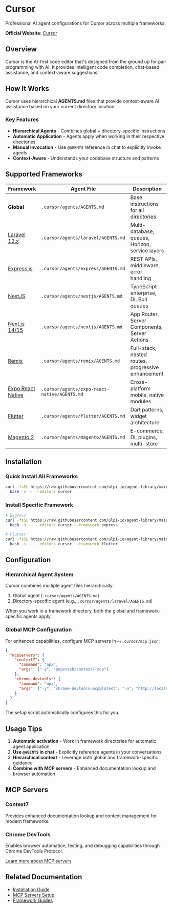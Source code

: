 # Cursor

Professional AI agent configurations for Cursor across multiple frameworks.

**Official Website:** [Cursor](https://cursor.sh/)

## Overview

Cursor is the AI-first code editor that's designed from the ground up for pair programming with AI. It provides intelligent code completion, chat-based assistance, and context-aware suggestions.

## How It Works

Cursor uses hierarchical **AGENTS.md** files that provide context-aware AI assistance based on your current directory location.

### Key Features
- **Hierarchical Agents** - Combines global + directory-specific instructions
- **Automatic Application** - Agents apply when working in their respective directories
- **Manual Invocation** - Use `@AGENTS` reference in chat to explicitly invoke agents
- **Context-Aware** - Understands your codebase structure and patterns

## Supported Frameworks

| Framework | Agent File | Description |
|-----------|-----------|-------------|
| **Global** | `.cursor/agents/AGENTS.md` | Base instructions for all directories |
| [Laravel 12.x](../frameworks/laravel.md) | `.cursor/agents/laravel/AGENTS.md` | Multi-database, queues, Horizon, service layers |
| [Express.js](../frameworks/express.md) | `.cursor/agents/express/AGENTS.md` | REST APIs, middleware, error handling |
| [NestJS](../frameworks/nestjs.md) | `.cursor/agents/nestjs/AGENTS.md` | TypeScript enterprise, DI, Bull queues |
| [Next.js 14/15](../frameworks/nextjs.md) | `.cursor/agents/nextjs/AGENTS.md` | App Router, Server Components, Server Actions |
| [Remix](../frameworks/remix.md) | `.cursor/agents/remix/AGENTS.md` | Full-stack, nested routes, progressive enhancement |
| [Expo React Native](../frameworks/expo-react-native.md) | `.cursor/agents/expo-react-native/AGENTS.md` | Cross-platform mobile, native modules |
| [Flutter](../frameworks/flutter.md) | `.cursor/agents/flutter/AGENTS.md` | Dart patterns, widget architecture |
| [Magento 2](../frameworks/magento.md) | `.cursor/agents/magento/AGENTS.md` | E-commerce, DI, plugins, multi-store |

## Installation

### Quick Install All Frameworks
```bash
curl -fsSL https://raw.githubusercontent.com/ulpi-io/agent-library/main/.ulpi/tools/setup.sh | \
  bash -s -- --editors cursor
```

### Install Specific Framework
```bash
# Express
curl -fsSL https://raw.githubusercontent.com/ulpi-io/agent-library/main/.ulpi/tools/setup.sh | \
  bash -s -- --editors cursor --framework express

# Flutter
curl -fsSL https://raw.githubusercontent.com/ulpi-io/agent-library/main/.ulpi/tools/setup.sh | \
  bash -s -- --editors cursor --framework flutter
```

## Configuration

### Hierarchical Agent System
Cursor combines multiple agent files hierarchically:
1. Global agent (`.cursor/agents/AGENTS.md`)
2. Directory-specific agent (e.g., `.cursor/agents/laravel/AGENTS.md`)

When you work in a framework directory, both the global and framework-specific agents apply.

### Global MCP Configuration
For enhanced capabilities, configure MCP servers in `~/.cursor/mcp.json`:

```json
{
  "mcpServers": {
    "context7": {
      "command": "npx",
      "args": ["-y", "@upstash/context7-mcp"]
    },
    "chrome-devtools": {
      "command": "npx",
      "args": ["-y", "chrome-devtools-mcp@latest", "-u", "http://localhost:9222"]
    }
  }
}
```

The setup script automatically configures this for you.

## Usage Tips

1. **Automatic activation** - Work in framework directories for automatic agent application
2. **Use `@AGENTS` in chat** - Explicitly reference agents in your conversations
3. **Hierarchical context** - Leverage both global and framework-specific guidance
4. **Combine with MCP servers** - Enhanced documentation lookup and browser automation

## MCP Servers

### Context7
Provides enhanced documentation lookup and context management for modern frameworks.

### Chrome DevTools
Enables browser automation, testing, and debugging capabilities through Chrome DevTools Protocol.

[Learn more about MCP servers](./mcp-servers.md)

## Related Documentation

- [Installation Guide](../../README.md#quick-start)
- [MCP Servers Setup](./mcp-servers.md)
- [Framework Guides](../frameworks/)
